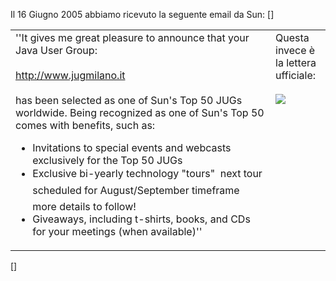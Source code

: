 Il 16 Giugno 2005 abbiamo ricevuto la seguente email da Sun:
[<html>]
<table cellspacing="10" cellpadding="10">
<td width="400" valign="top">
''It gives me great pleasure to announce that your Java User Group:
<br/><br/>
<a href="http://www.jugmilano.it">http://www.jugmilano.it</a>
<br/><br/>
has been selected as one of Sun's Top 50 JUGs worldwide.  Being
recognized as one of Sun's Top 50 comes with benefits, such as:
<ul>
<li> Invitations to special events and webcasts exclusively for the Top 50 JUGs

<li> Exclusive bi-yearly technology "tours"  next tour scheduled for
August/September timeframe  more details to follow!

<li> Giveaways, including t-shirts, books, and CDs for your meetings (when
available)''
</ul>
</td>
<td valign="top">
Questa invece è la lettera ufficiale:
<br/><br/>
<img src="http://static.flickr.com/34/65211491_73290d2aa4_o.jpg"/>
</td>
</table>
[</html>]


